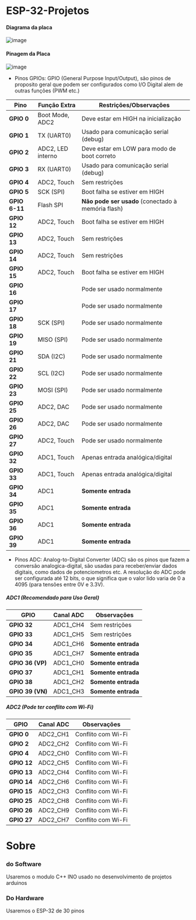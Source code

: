 # ESP-32-Projetos
#### Diagrama da placa
![image](https://github.com/user-attachments/assets/c2547f05-9527-4ab0-9daa-fa24093cecb7)
#### Pinagem da Placa 
![image](https://github.com/user-attachments/assets/aefc4b7d-3e22-40ab-9707-65f11a3d2971)
 - Pinos GPIOs: GPIO (General Purpose Input/Output), são pinos de proposito geral que podem ser configurados como I/O Digital alem de outras funções (PWM etc.)

| **Pino**  | **Função Extra**  | **Restrições/Observações** |
|-----------|------------------|----------------------------|
| **GPIO 0**  | Boot Mode, ADC2  | Deve estar em HIGH na inicialização |
| **GPIO 1**  | TX (UART0)  | Usado para comunicação serial (debug) |
| **GPIO 2**  | ADC2, LED interno | Deve estar em LOW para modo de boot correto |
| **GPIO 3**  | RX (UART0)  | Usado para comunicação serial (debug) |
| **GPIO 4**  | ADC2, Touch  | Sem restrições |
| **GPIO 5**  | SCK (SPI) | Boot falha se estiver em HIGH |
| **GPIO 6-11** | Flash SPI  | **Não pode ser usado** (conectado à memória flash) |
| **GPIO 12** | ADC2, Touch  | Boot falha se estiver em HIGH |
| **GPIO 13** | ADC2, Touch  | Sem restrições |
| **GPIO 14** | ADC2, Touch  | Sem restrições |
| **GPIO 15** | ADC2, Touch  | Boot falha se estiver em HIGH |
| **GPIO 16** |  | Pode ser usado normalmente |
| **GPIO 17** |  | Pode ser usado normalmente |
| **GPIO 18** | SCK (SPI) | Pode ser usado normalmente |
| **GPIO 19** | MISO (SPI) | Pode ser usado normalmente |
| **GPIO 21** | SDA (I2C) | Pode ser usado normalmente |
| **GPIO 22** | SCL (I2C) | Pode ser usado normalmente |
| **GPIO 23** | MOSI (SPI) | Pode ser usado normalmente |
| **GPIO 25** | ADC2, DAC | Pode ser usado normalmente |
| **GPIO 26** | ADC2, DAC | Pode ser usado normalmente |
| **GPIO 27** | ADC2, Touch | Pode ser usado normalmente |
| **GPIO 32** | ADC1, Touch | Apenas entrada analógica/digital |
| **GPIO 33** | ADC1, Touch | Apenas entrada analógica/digital |
| **GPIO 34** | ADC1 | **Somente entrada** |
| **GPIO 35** | ADC1 | **Somente entrada** |
| **GPIO 36** | ADC1 | **Somente entrada** |
| **GPIO 39** | ADC1 | **Somente entrada** |
 - Pinos ADC: Analog-to-Digital Converter (ADC) são os pinos que fazem a conversão analogica-digital, são usadas para receber/enviar dados digitais, como dados de potenciometros etc. A resolução do ADC pode ser configurada até 12 bits, o que significa que o valor lido varia de 0 a 4095 (para tensões entre 0V e 3.3V).

##### **ADC1 (Recomendado para Uso Geral)**
| **GPIO** | **Canal ADC** | **Observações** |
|---------|--------------|----------------|
| **GPIO 32** | ADC1_CH4 | Sem restrições |
| **GPIO 33** | ADC1_CH5 | Sem restrições |
| **GPIO 34** | ADC1_CH6 | **Somente entrada** |
| **GPIO 35** | ADC1_CH7 | **Somente entrada** |
| **GPIO 36 (VP)** | ADC1_CH0 | **Somente entrada** |
| **GPIO 37** | ADC1_CH1 | **Somente entrada** |
| **GPIO 38** | ADC1_CH2 | **Somente entrada** |
| **GPIO 39 (VN)** | ADC1_CH3 | **Somente entrada** |

##### **ADC2 (Pode ter conflito com Wi-Fi)**
| **GPIO** | **Canal ADC** | **Observações** |
|---------|--------------|----------------|
| **GPIO 0**  | ADC2_CH1 | Conflito com Wi-Fi |
| **GPIO 2**  | ADC2_CH2 | Conflito com Wi-Fi |
| **GPIO 4**  | ADC2_CH0 | Conflito com Wi-Fi |
| **GPIO 12** | ADC2_CH5 | Conflito com Wi-Fi |
| **GPIO 13** | ADC2_CH4 | Conflito com Wi-Fi |
| **GPIO 14** | ADC2_CH6 | Conflito com Wi-Fi |
| **GPIO 15** | ADC2_CH3 | Conflito com Wi-Fi |
| **GPIO 25** | ADC2_CH8 | Conflito com Wi-Fi |
| **GPIO 26** | ADC2_CH9 | Conflito com Wi-Fi |
| **GPIO 27** | ADC2_CH7 | Conflito com Wi-Fi |
 
# Sobre
### do Software
Usaremos o modulo C++ INO usado no desenvolvimento de projetos arduinos
### Do Hardware
Usaremos o ESP-32 de 30 pinos
